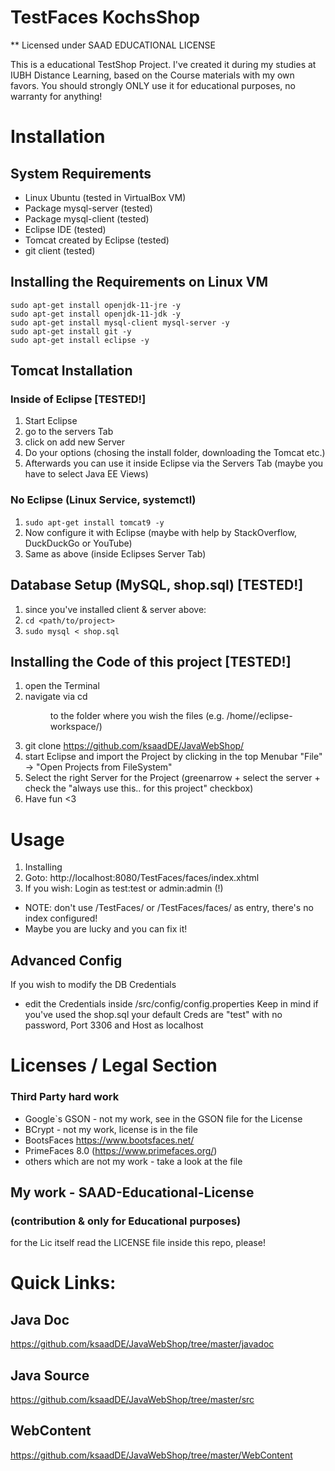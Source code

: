# TestFaces KochsShop
** Licensed under SAAD EDUCATIONAL LICENSE

This is a educational TestShop Project. I've created it during my studies at IUBH Distance Learning, based on the Course materials with my own favors.
You should strongly ONLY use it for educational purposes, no warranty for anything! 

# Installation
## System Requirements
* Linux Ubuntu (tested in VirtualBox VM)
* Package mysql-server (tested)
* Package mysql-client (tested)
* Eclipse IDE (tested)
* Tomcat created by Eclipse (tested)
* git client (tested)

## Installing the Requirements on Linux VM
```
sudo apt-get install openjdk-11-jre -y 
sudo apt-get install openjdk-11-jdk -y
sudo apt-get install mysql-client mysql-server -y 
sudo apt-get install git -y
sudo apt-get install eclipse -y
```

## Tomcat Installation
### Inside of Eclipse [TESTED!]
1. Start Eclipse
2. go to the servers Tab
3. click on add new Server
4. Do your options (chosing the install folder, downloading the Tomcat etc.)
5. Afterwards you can use it inside Eclipse via the Servers Tab (maybe you have to select Java EE Views)

### No Eclipse (Linux Service, systemctl)
1. `sudo apt-get install tomcat9 -y`
2. Now configure it with Eclipse (maybe with help by StackOverflow, DuckDuckGo or YouTube)
3. Same as above (inside Eclipses Server Tab)


## Database Setup (MySQL, shop.sql) [TESTED!]
1. since you've installed client & server above:
2. `cd <path/to/project>`
3. `sudo mysql < shop.sql`

## Installing the Code of this project [TESTED!]
1. open the Terminal
2. navigate via cd <dir> to the folder where you wish the files (e.g. /home/<user>/eclipse-workspace/)
3. git clone https://github.com/ksaadDE/JavaWebShop/ 
4. start Eclipse and import the Project by clicking in the top Menubar "File" -> "Open Projects from FileSystem"
5. Select the right Server for the Project (greenarrow + select the server + check the "always use this.. for this project" checkbox)
6. Have fun <3


# Usage
1. Installing
2. Goto: http://localhost:8080/TestFaces/faces/index.xhtml
3. If you wish: Login as test:test or admin:admin (!)
* NOTE: don't use /TestFaces/ or /TestFaces/faces/ as entry, there's no index configured!
* Maybe you are lucky and you can fix it!
## Advanced Config
If you wish to modify the DB Credentials
* edit the Credentials inside /src/config/config.properties
Keep in mind if you've used the shop.sql your default Creds are "test" with no password, Port 3306 and Host as localhost

# Licenses / Legal Section
### Third Party hard work
* Google`s GSON - not my work, see in the GSON file for the License
* BCrypt - not my work, license is in the file
* BootsFaces https://www.bootsfaces.net/
* PrimeFaces 8.0 (https://www.primefaces.org/)
* others which are not my work - take a look at the file

## My work -  SAAD-Educational-License
### (contribution & only for Educational purposes)
for the Lic itself read the LICENSE file inside this repo, please!

# Quick Links:
## Java Doc
https://github.com/ksaadDE/JavaWebShop/tree/master/javadoc

## Java Source
https://github.com/ksaadDE/JavaWebShop/tree/master/src

## WebContent
https://github.com/ksaadDE/JavaWebShop/tree/master/WebContent

 

